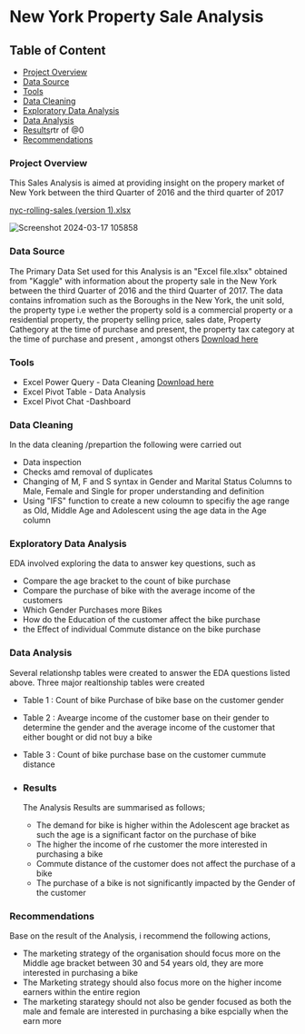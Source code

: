# New York Property Sale Analysis

## Table of Content

- [Project Overview](#project-overview)
- [Data Source](#data-source)
- [Tools](#tools)
- [Data Cleaning](#data-cleaning)
- [Exploratory Data Analysis](#exploratory-data-analysis)
- [Data Analysis](#data-analysis)
- [Results](#results)rtr of @0
- [Recommendations](#recommendations)
  

  
### Project Overview

This  Sales Analysis is aimed at providing insight on the propery market of New York between the third Quarter of 2016 and the third quarter of 2017

[nyc-rolling-sales (version 1).xlsx](https://github.com/Bamscrown/New-York-Property-Sales-Analysis/files/14628187/nyc-rolling-sales.version.1.xlsx)



![Screenshot 2024-03-17 105858](https://github.com/Bamscrown/New-York-Property-Sales-Analysis/assets/163521119/cbb9b76c-26db-4143-9f21-a82037f76587)


### Data Source

The Primary Data Set used for this Analysis is an "Excel file.xlsx" obtained from "Kaggle" with information about the property sale in the New York between the third Quarter of 2016 and the third Quarter of 2017. The data contains infromation such as the Boroughs in the New York, the unit sold, the property type  i.e wether the property sold is a commercial property or a residential property, the property selling price, sales date, Property Cathegory at the time of purchase and present, the property tax category at the time of purchase and present , amongst others
   [Download here](https://www.kaggle.com/datasets/new-york-city/nyc-property-sales)

### Tools

- Excel Power Query - Data Cleaning [Download here](https://microsoft.com)
- Excel Pivot Table - Data Analysis
- Excel Pivot Chat -Dashboard

 ### Data Cleaning
 
In the data cleaning /prepartion the following were carried out

- Data  inspection
- Checks amd removal of duplicates
- Changing of M, F and S  syntax in Gender and Marital Status Columns to Male, Female and Single for proper understanding and definition
- Using "IFS"  function to create a new coloumn to specifiy the age range as Old, Middle Age and Adolescent using the age data in the Age column
  
### Exploratory Data Analysis

EDA involved exploring the data to answer key questions, such as

- Compare the age bracket to the count of bike purchase
- Compare the purchase of bike with the average income of the customers
- Which Gender Purchases more Bikes
- How do the Education of the customer affect the bike purchase
- the Effect of individual Commute distance on the bike purchase

 ### Data Analysis
Several relationshp tables were created to answer the EDA questions listed above.
Three major realtionship tables were created

- Table 1 : Count of bike Purchase of bike base on the customer gender
- Table 2 : Avearge income of the customer base on their gender to determine the gender and the average income of the customer that either bought or did not buy a bike
- Table 3 : Count of bike purchase base on the customer cummute distance

- ### Results
  
  The Analysis Results are summarised as follows;
  - The demand for bike is higher within the Adolescent age bracket as such the age is a significant factor on the purchase of bike
  - The higher the income of rhe customer the more interested in purchasing a bike
  - Commute distance of the customer does not affect the purchase of a bike
  - The purchase of a bike is not significantly impacted by the Gender of the customer

### Recommendations

Base on the result of the  Analysis, i recommend the following actions,
- The marketing strategy of the organisation should focus more on the Middle age bracket between 30 and 54 years old,  they are more interested in purchasing a bike
- The Marketing strategy should also focus more on the higher income earners within the entire region
- The marketing starategy should not also be gender focused as both the male and female are interested in purchasing a bike espcially when the earn more 



  

